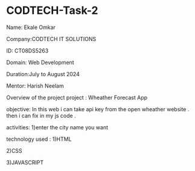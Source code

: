 # CODTECH-Task-2


Name: Ekale Omkar

Company:CODTECH IT SOLUTIONS

ID: CT08DS5263

Domain: Web Development

Duration:July to August 2024

Mentor: Harish Neelam

Overview of the project
 project : Wheather Forecast App

 objective: In this web i can take api key from the open wheather website .
 then i can fix in my js code .

activities:
1)enter the city name you want 

technology used :
1)HTML

2)CSS

3)JAVASCRIPT

